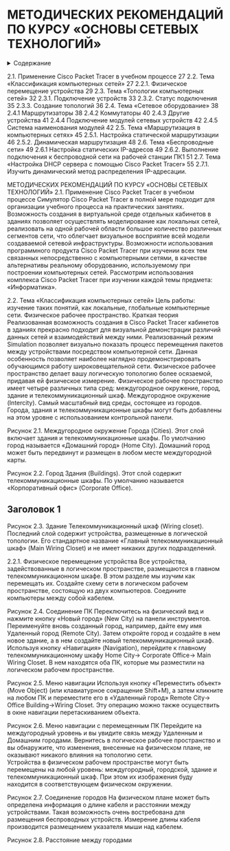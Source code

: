 # МЕТОДИЧЕСКИХ РЕКОМЕНДАЦИЙ ПО КУРСУ «ОСНОВЫ СЕТЕВЫХ ТЕХНОЛОГИЙ»	

<details>
 <details>
  <summary>1</summary>
  [Применение Cisco Packet Tracer в учебном процессе](#title1)
 авыва
 </details>
 <summary>Содержание</summary>
</details>


2.1. Применение Cisco Packet Tracer в учебном процессе	27
2.2. Тема «Классификация компьютерных сетей»	27
2.2.1. Физическое перемещение устройства	29
2.3. Тема «Топологии компьютерных сетей»	32
2.3.1. Подключение устройств	33
2.3.2. Статус подключения	35
2.3.3. Создание топологий	36
2.4. Тема «Сетевое оборудование»	38
2.4.1 Маршрутизаторы	38
2.4.2 Коммутаторы	40
2.4.3 Другие устройства	41
2.4.4 Подключение модулей сетевых устройств	42
2.4.5 Система наименования модулей	42
2.5. Тема «Маршрутизация в компьютерных сетях»	45
2.5.1. Настройка статической маршрутизации	46
2.5.2. Динамическая маршрутизация	48
2.6. Тема «Беспроводные сети»	49
2.6.1 Настройка статических IP-адресов	49
2.6.2. Выполнение подключения к беспроводной сети на рабочей станции ПК1	51
2.7. Тема «Настройка DHCP сервера с помощью Cisco Packet Tracer»	55
2.7.1. Изучить динамический метод распределения IP-адресации.


МЕТОДИЧЕСКИХ РЕКОМЕНДАЦИЙ ПО КУРСУ «ОСНОВЫ СЕТЕВЫХ ТЕХНОЛОГИЙ»
2.1. Применение Cisco Packet Tracer в учебном процессе
Симулятор Cisco Packet Tracer в полной мере подходит для организации учебного процесса на практических занятиях. Возможность создания в виртуальной среде отдельных кабинетов в зданиях позволяет осуществлять моделирование как локальных сетей, реализовать на одной рабочей области большое количество различных сегментов сети, что облегчает визуальное восприятие всей модели создаваемой сетевой инфраструктуры.
 Возможности использования программного продукта Cisco Packet Tracer при изучении всех тем связанных непосредственно с компьютерными сетями, в качестве альтернативы реальному оборудованию, используемому при построении компьютерных сетей.
Рассмотрим использования комплекса Cisco Packet Tracer при изучении каждой темы предмета: «Информатика».


2.2. Тема «Классификация компьютерных сетей»
Цель работы: изучение таких понятий, как локальные, глобальные компьютерные сети. Физическое рабочее пространство.
Краткая теория
Реализованная возможность создания в Cisco Packet Tracer кабинетов в зданиях прекрасно подходит для визуальной демонстрации различий данных сетей и взаимодействий между ними. Реализованный режим Simulation позволяет визуально показать процесс перемещения пакетов между устройствами посредством компьютерной сети. Данная особенность позволяет наиболее наглядно продемонстрировать обучающимся работу широковещательной сети.
Физическое рабочее пространство делает вашу логическую топологию более осязаемой, придавая ей физическое измерение. Физическое рабочее пространство имеет четыре различных типа сред: междугородное окружение, город, здание и телекоммуникационный шкаф. 
Междугородное окружение (Intercity). Самый масштабный вид среды, состоящее из городов. Города, здания и телекоммуникационные шкафы могут быть добавлены на этом уровне с использованием контрольной панели. 

Рисунок 2.1. Междугородное окружение
Города (Cities). Этот слой включает здания и телекоммуникационные шкафы. По умолчанию город называется «Домашний город» (Home City). Домашний город может быть передвинут и размещен в любом месте междугородной карты. 

Рисунок 2.2. Город
Здания (Buildings). Этот слой содержит телекоммуникационные шкафы. По умолчанию называется «Корпоративный офис» (Corporate Office). 


## <a id="title1">Заголовок 1</a>

Рисунок 2.3. Здание
Телекоммуникационный шкаф (Wiring closet). Последний слой содержит устройства, размещенные в логической топологии. Его стандартное название «Главный телекоммуникационный шкаф» (Main Wiring Closet) и не имеет никаких других подразделений. 


2.2.1. Физическое перемещение устройства
Все устройства, задействованные в логическом пространстве, размещаются в главном телекоммуникационном шкафе. В этом разделе мы изучим как перемещать их.
Создайте схему сети в логическом рабочем пространстве, состоящую из двух компьютеров. Соедините компьютеры между собой кабелем. 

Рисунок 2.4. Соединение ПК
Переключитесь на физический вид и нажмите кнопку «Новый город» (New City) на панели инструментов. Переименуйте вновь созданный город, например, дайте ему имя Удаленный город (Remote City). Затем откройте город и создайте в нем новое здание, а в нем создайте новый телекоммуникационный шкаф. 
Используя кнопку «Навигация» (Navigation), перейдите к главному телекоммуникационному шкафу Home City→ Corporate Office→ Main Wiring Closet. В нем находятся оба ПК, которые мы разместили на логическом рабочем пространстве.

Рисунок 2.5. Меню навигации
Используя кнопку «Переместить объект» (Move Object) (или клавиатурное сокращение Shift+M), а затем кликните на любом ПК и переместите его в «Удаленный город» Remote City→ Office Building→Wiring Closet. Эту операцию можно также осуществить в окне навигации перетаскиванием объекта.  

Рисунок 2.6. Меню навигации с перемещенным ПК
Перейдите на междугородный уровень и вы увидите связь между Удаленным и Домашним городами. Вернитесь в логическое рабочее пространство и вы обнаружите, что изменения, внесенные на физическом плане, не оказывают никакого влияния на топологию сети.  
Устройства в физическом рабочем пространстве могут быть перемещены на любой уровень: междугородный, городской, здание и телекоммуникационный шкаф. При этом их изображения буду находится в соответствующем физическом окружении. 

Рисунок 2.7. Соединение городов
На физическом плане может быть определена информация о длине кабеля и расстоянии между устройствами. Такая возможность очень востребована для размещения беспроводных устройств. Измерение длины кабеля производится размещением указателя мыши над кабелем.

Рисунок 2.8. Расстояние между городами
